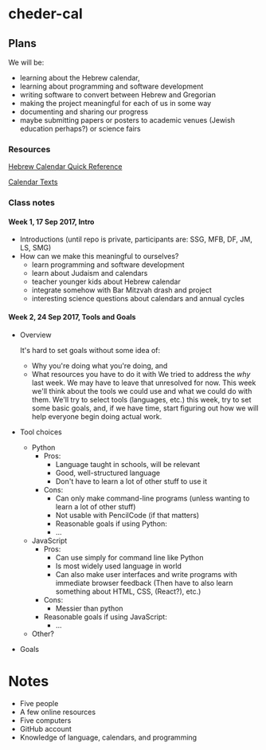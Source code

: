 # cheder-cal

## Plans
We will be: 
 - learning about the Hebrew calendar,
 - learning about programming and software development
 - writing software to convert between Hebrew and Gregorian
 - making the project meaningful for each of us in some way
 - documenting and sharing our progress
 - maybe submitting papers or posters to academic venues (Jewish education perhaps?) or science fairs
 

### Resources
[Hebrew Calendar Quick Reference](files/quickref.pdf)

[Calendar Texts](files/calendarTexts.pdf)

### Class notes

#### Week 1, 17 Sep 2017, Intro
 - Introductions (until repo is private, participants are: SSG, MFB, DF, JM, LS, SMG)
 - How can we make this meaningful to ourselves?
   - learn programming and software development
   - learn about Judaism and calendars
   - teacher younger kids about Hebrew calendar
   - integrate somehow with Bar Mitzvah drash and project
   - interesting science questions about calendars and annual cycles

#### Week 2, 24 Sep 2017, Tools and Goals
 - Overview
 
   It's hard to set goals without some idea of:
     - Why you're doing what you're doing, and
     - What resources you have to do it with
   We tried to address the *why* last week. We may have to leave that unresolved for now.
   This week we'll think about the tools we could use and what we could do with them.
   We'll try to select tools (languages, etc.) this week, try to set some basic goals,
   and, if we have time, start figuring out how we will help everyone begin doing 
   actual work.
 - Tool choices
   - Python
     - Pros:
       - Language taught in schools, will be relevant
       - Good, well-structured language
       - Don't have to learn a lot of other stuff to use it
     - Cons:
       - Can only make command-line programs (unless wanting to learn a lot of other stuff)
       - Not usable with PencilCode (if that matters)
        - Reasonable goals if using Python:
       - ...
   - JavaScript
     - Pros:
       - Can use simply for command line like Python
       - Is most widely used language in world
       - Can also make user interfaces and write programs with immediate browser feedback
         (Then have to also learn something about HTML, CSS, (React?), etc.)
     - Cons:
       - Messier than python
     - Reasonable goals if using JavaScript:
       - ...
   - Other?
  - Goals
# Notes 
 - Five people
 - A few online resources
 - Five computers
 - GitHub account
 - Knowledge of language, calendars, and programming
